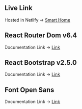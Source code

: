## Live Link
Hosted in Netlify -> [Smart Home](https://mushfiqs-smart-home.netlify.app/)

## React Router Dom v6.4 
Documentation Link -> [Link](https://reactrouter.com/en/main/start/overview)

## React Bootstrap v2.5.0
Documentation Link -> [Link](https://react-bootstrap.netlify.app/)

## Font Open Sans
Documentation Link -> [Link](https://fonts.google.com/)
